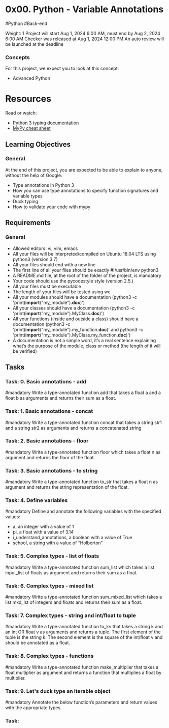 # 0x00. Python - Variable Annotations
#Python #Back-end

 Weight: 1
 Project will start Aug 1, 2024 6:00 AM, must end by Aug 2, 2024 6:00 AM
 Checker was released at Aug 1, 2024 12:00 PM
 An auto review will be launched at the deadline

### Concepts
For this project, we expect you to look at this concept:

- Advanced Python

# Resources
Read or watch:

- [Python 3 typing documentation](https://intranet.alxswe.com/rltoken/5j0OtdWh36_HVAHKJX2gaA)
- [MyPy cheat sheet](https://intranet.alxswe.com/rltoken/Eud-nrUG7x3iT6JD2Sas-g)

## Learning Objectives
### General
At the end of this project, you are expected to be able to explain to anyone, without the help of Google:

- Type annotations in Python 3
- How you can use type annotations to specify function signatures and variable types
- Duck typing
- How to validate your code with mypy

## Requirements
### General

- Allowed editors: vi, vim, emacs
- All your files will be interpreted/compiled on Ubuntu 18.04 LTS using python3 (version 3.7)
- All your files should end with a new line
- The first line of all your files should be exactly #!/usr/bin/env python3
- A README.md file, at the root of the folder of the project, is mandatory
- Your code should use the pycodestyle style (version 2.5.)
- All your files must be executable
- The length of your files will be tested using wc
- All your modules should have a documentation (python3 -c 'print(__import__("my_module").__doc__)')
- All your classes should have a documentation (python3 -c 'print(__import__("my_module").MyClass.__doc__)')
- All your functions (inside and outside a class) should have a documentation (python3 -c 'print(__import__("my_module").my_function.__doc__)' and python3 -c 'print(__import__("my_module").MyClass.my_function.__doc__)')
- A documentation is not a simple word, it’s a real sentence explaining what’s the purpose of the module, class or method (the length of it will be verified)

## Tasks

### Task: 0. Basic annotations - add
#mandatory
Write a type-annotated function add that takes a float a and a float b as arguments and returns their sum as a float.

### Task: 1. Basic annotations - concat
#mandatory
Write a type-annotated function concat that takes a string str1 and a string str2 as arguments and returns a concatenated string

### Task: 2. Basic annotations - floor
#mandatory
Write a type-annotated function floor which takes a float n as argument and returns the floor of the float.


### Task: 3. Basic annotations - to string
#mandatory
Write a type-annotated function to_str that takes a float n as argument and returns the string representation of the float.


### Task: 4. Define variables
#mandatory
Define and annotate the following variables with the specified values:

- a, an integer with a value of 1
- pi, a float with a value of 3.14
- i_understand_annotations, a boolean with a value of True
- school, a string with a value of “Holberton”


### Task: 5. Complex types - list of floats
#mandatory
Write a type-annotated function sum_list which takes a list input_list of floats as argument and returns their sum as a float.


### Task: 6. Complex types - mixed list
#mandatory
Write a type-annotated function sum_mixed_list which takes a list mxd_lst of integers and floats and returns their sum as a float. 


### Task: 7. Complex types - string and int/float to tuple
#mandatory
Write a type-annotated function to_kv that takes a string k and an int OR float v as arguments and returns a tuple. The first element of the tuple is the string k. The second element is the square of the int/float v and should be annotated as a float.


### Task: 8. Complex types - functions
#mandatory
Write a type-annotated function make_multiplier that takes a float multiplier as argument and returns a function that multiplies a float by multiplier.


### Task: 9. Let's duck type an iterable object
#mandatory
Annotate the below function’s parameters and return values with the appropriate types



### Task: 





